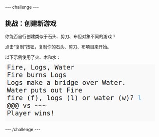 --- challenge ---
## 挑战：创建新游戏

你能否自行创建类似于石头、剪刀、布但对象不同的游戏？

点击“复制”按钮，复制你的石头、剪刀、布项目来开始。 

以下示例使用了火、木和水：

![screenshot](images/rps-fire.png)




--- /challenge ---
